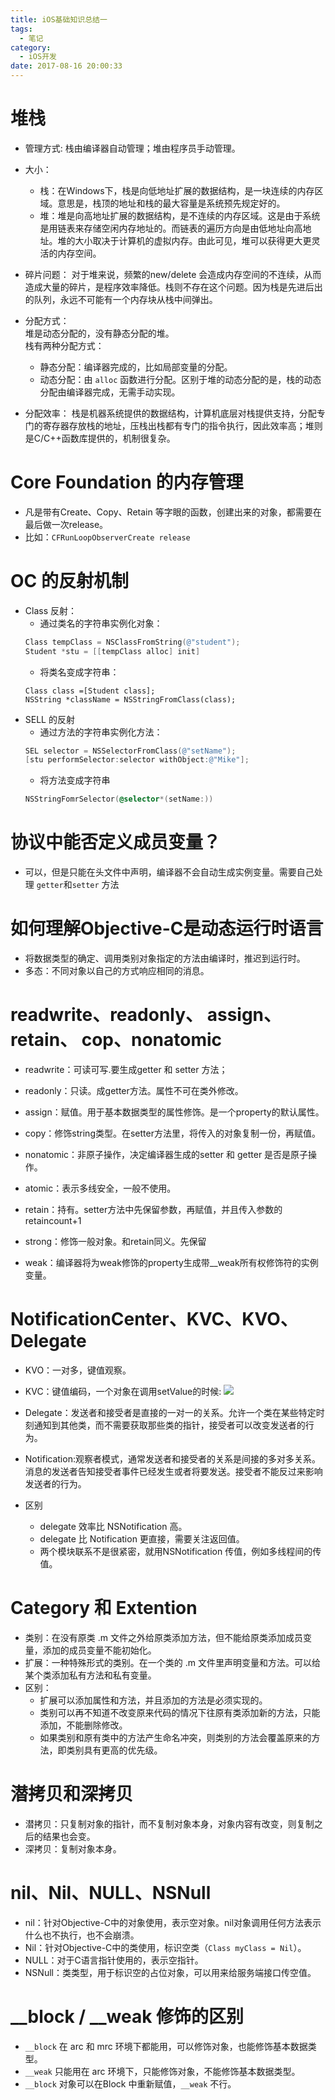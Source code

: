 ```yaml
---
title: iOS基础知识总结一
tags:
  - 笔记
category:
  - iOS开发
date: 2017-08-16 20:00:33
---
```

# 堆栈
* 管理方式: 栈由编译器自动管理；堆由程序员手动管理。

* 大小： 
    * 栈：在Windows下，栈是向低地址扩展的数据结构，是一块连续的内存区域。意思是，栈顶的地址和栈的最大容量是系统预先规定好的。
    * 堆：堆是向高地址扩展的数据结构，是不连续的内存区域。这是由于系统是用链表来存储空闲内存地址的。而链表的遍历方向是由低地址向高地址。堆的大小取决于计算机的虚拟内存。由此可见，堆可以获得更大更灵活的内存空间。

* 碎片问题：
    对于堆来说，频繁的new/delete 会造成内存空间的不连续，从而造成大量的碎片，是程序效率降低。栈则不存在这个问题。因为栈是先进后出的队列，永远不可能有一个内存块从栈中间弹出。

* 分配方式：   
    堆是动态分配的，没有静态分配的堆。     
    栈有两种分配方式：
     * 静态分配：编译器完成的，比如局部变量的分配。
     * 动态分配：由 `alloc` 函数进行分配。区别于堆的动态分配的是，栈的动态分配由编译器完成，无需手动实现。
     
* 分配效率：
    栈是机器系统提供的数据结构，计算机底层对栈提供支持，分配专门的寄存器存放栈的地址，压栈出栈都有专门的指令执行，因此效率高；堆则是C/C++函数库提供的，机制很复杂。

# Core Foundation 的内存管理
 * 凡是带有Create、Copy、Retain 等字眼的函数，创建出来的对象，都需要在最后做一次release。
 * 比如：`CFRunLoopObserverCreate release`

# OC 的反射机制
* Class 反射：
    * 通过类名的字符串实例化对象：
    ```ObjectiveC
    Class tempClass = NSClassFromString(@"student");
    Student *stu = [[tempClass alloc] init]
    ```
    * 将类名变成字符串：
    ```
    Class class =[Student class]; 
    NSString *className = NSStringFromClass(class);
    ```
* SELL 的反射
    * 通过方法的字符串实例化方法：
    ```ObjectiveC
    SEL selector = NSSelectorFromClass(@"setName");  
    [stu performSelector:selector withObject:@"Mike"];
    ```
    * 将方法变成字符串
    ```ObjectiveC
    NSStringFomrSelector(@selector*(setName:))
    ```
    
# 协议中能否定义成员变量？
* 可以，但是只能在头文件中声明，编译器不会自动生成实例变量。需要自己处理 `getter`和`setter` 方法

# 如何理解Objective-C是动态运行时语言
* 将数据类型的确定、调用类别对象指定的方法由编译时，推迟到运行时。
* 多态：不同对象以自己的方式响应相同的消息。

# readwrite、readonly、 assign、 retain、 cop、nonatomic
* readwrite：可读可写.要生成getter 和 setter 方法；
* readonly：只读。成getter方法。属性不可在类外修改。
* assign：赋值。用于基本数据类型的属性修饰。是一个property的默认属性。
* copy：修饰string类型。在setter方法里，将传入的对象复制一份，再赋值。
* nonatomic：非原子操作，决定编译器生成的setter 和 getter 是否是原子操作。
* atomic：表示多线安全，一般不使用。
* retain：持有。setter方法中先保留参数，再赋值，并且传入参数的retaincount+1

* strong：修饰一般对象。和retain同义。先保留
* weak：编译器将为weak修饰的property生成带__weak所有权修饰符的实例变量。

# NotificationCenter、KVC、KVO、Delegate
* KVO：一对多，键值观察。
* KVC：键值编码，一个对象在调用setValue的时候:
![](http://o9xc0bh9t.bkt.clouddn.com/15028861726463.jpg)

* Delegate：发送者和接受者是直接的一对一的关系。允许一个类在某些特定时刻通知到其他类，而不需要获取那些类的指针，接受者可以改变发送者的行为。
* Notification:观察者模式，通常发送者和接受者的关系是间接的多对多关系。消息的发送者告知接受者事件已经发生或者将要发送。接受者不能反过来影响发送者的行为。

* 区别     
    * delegate 效率比 NSNotification 高。
    * delegate 比 Notification 更直接，需要关注返回值。
    * 两个模块联系不是很紧密，就用NSNotification 传值，例如多线程间的传值。

# Category 和 Extention
* 类别：在没有原类 .m  文件之外给原类添加方法，但不能给原类添加成员变量，添加的成员变量不能初始化。
* 扩展：一种特殊形式的类别。在一个类的 .m 文件里声明变量和方法。可以给某个类添加私有方法和私有变量。
* 区别：
    * 扩展可以添加属性和方法，并且添加的方法是必须实现的。
    * 类别可以再不知道不改变原来代码的情况下往原有类添加新的方法，只能添加，不能删除修改。
    * 如果类别和原有类中的方法产生命名冲突，则类别的方法会覆盖原来的方法，即类别具有更高的优先级。

# 潜拷贝和深拷贝
* 潜拷贝：只复制对象的指针，而不复制对象本身，对象内容有改变，则复制之后的结果也会变。
* 深拷贝：复制对象本身。

# nil、Nil、NULL、NSNull  
* nil：针对Objective-C中的对象使用，表示空对象。nil对象调用任何方法表示什么也不执行，也不会崩溃。
* Nil：针对Objective-C中的类使用，标识空类（`Class myClass = Nil`）。
* NULL：对于C语言指针使用的，表示空指针。
* NSNull：类类型，用于标识空的占位对象，可以用来给服务端接口传空值。

# __block / __weak 修饰的区别
* `__block` 在 arc 和 mrc 环境下都能用，可以修饰对象，也能修饰基本数据类型。
* `__weak` 只能用在 arc 环境下，只能修饰对象，不能修饰基本数据类型。
* `__block` 对象可以在Block 中重新赋值，`__weak` 不行。


